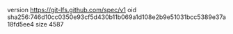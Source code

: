 version https://git-lfs.github.com/spec/v1
oid sha256:746d10cc0350e93cf5d430b11b069a1d108e2b9e51031bcc5389e37a18fd5ee4
size 4587

